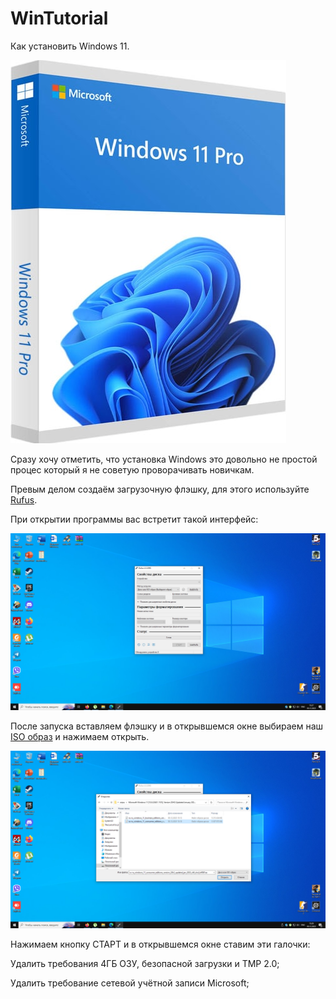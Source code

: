 # WinTutorial


Как установить Windows 11.


![Image alt](https://github.com/BlinchikCL09/WinTutorial/blob/main/win11md5-min.jpg)


Cразу хочу отметить, что установка Windows это довольно не простой процес который я не советую проворачивать новичкам.


Превым делом создаём загрузочную флэшку, для этого используйте [Rufus](https://github.com/BlinchikCL09/WinTutorial/blob/main/rufus-4.3.zip).


При открытии программы вас встретит такой интерфейс:


![Image alt](https://github.com/BlinchikCL09/WinTutorial/blob/main/Снимок%20экрана%20(1).png)


После запуска вставляем флэшку и в открывшемся окне выбираем наш [ISO образ](https://drive.google.com/file/d/1gnag8Ch00AkbcDHQBSRlY0UKd8C5BZ6M/view?usp=drive_link) и нажимаем открыть.


![Image alt](https://github.com/BlinchikCL09/WinTutorial/blob/main/Снимок%20экрана%20(4).png)


Нажимаем кнопку СТАРТ и в открывшемся окне ставим эти галочки:


Удалить требования 4ГБ ОЗУ, безопасной загрузки и TMP 2.0;


Удалить требование сетевой учётной записи Microsoft;







